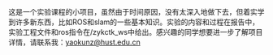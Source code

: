 这是一个实验课程的小项目，虽然由于时间原因，没有太深入地做下去，但着实学到许多新东西，比如ROS和slam的一些基本知识。实验的内容和过程在报告中，实验工程文件和ros指令在/zykctk_ws中给出。感兴趣的同学想要进一步了解项目详情，请联系我：yaokunz@hust.edu.cn
